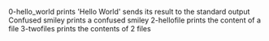 0-hello_world prints 'Hello World' sends its result to the standard output
Confused smiley prints a confused smiley
2-hellofile prints the content of a file
3-twofiles prints the contents of 2 files

